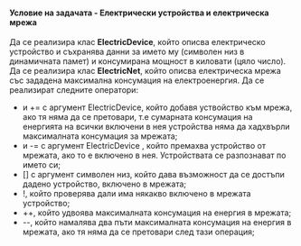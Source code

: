 #### Условие на задачата - Електрически устройства и електрическа мрежа
Да се реализира клас **ElectricDevice**, който описва електрическо устройство и съхранява данни за името му (символен низ в динамичната памет) и консумирана мощност в киловати (цяло число). Да се реализира клас **ElectricNet**, който описва електрическа мрежа със зададена максимална консумация на електроенергия. Да се реализират следните оператори:
- и += с аргумент ElectricDevice, който добавя уствойство към мрежа, ако тя няма да се претовари, т.е сумарната консумация на енергията на всички включени в нея устройства няма да хадхвърли максималната консумация за мрежата;
- и -= с аргумент ElectricDevice , който премахва устройство от мрежата, ако то е включено в нея. Устройствата се разпознават по името си;
- [] с аргумент символен низ, който дава възможност да се достъпи дадено устройство, включено в мрежата;
- !, който проверява дали има някакво включено в мрежата устройство;
- ++, който удвоява максималната консумация на енергия в мрежата;
- --, който намалява два пъти максималната консумация на енергия в мрежата, ако тя няма да се претовари след тази операция;

